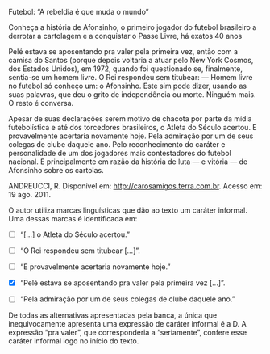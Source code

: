 

Futebol: “A rebeldia é que muda o mundo”

Conheça a história de Afonsinho, o primeiro jogador do futebol brasileiro a derrotar a cartolagem e a conquistar o Passe Livre, há exatos 40 anos

Pelé estava se aposentando pra valer pela primeira vez, então com a camisa do Santos (porque depois voltaria a atuar pelo New York Cosmos, dos Estados Unidos), em 1972, quando foi questionado se, finalmente, sentia-se um homem livre. O Rei respondeu sem titubear: — Homem livre no futebol só conheço um: o Afonsinho. Este sim pode dizer, usando as suas palavras, que deu o grito de independência ou morte. Ninguém mais. O resto é conversa.

Apesar de suas declarações serem motivo de chacota por parte da mídia futebolística e até dos torcedores brasileiros, o Atleta do Século acertou. E provavelmente acertaria novamente hoje. Pela admiração por um de seus colegas de clube daquele ano. Pelo reconhecimento do caráter e personalidade de um dos jogadores mais contestadores do futebol nacional. E principalmente em razão da história de luta — e vitória — de Afonsinho sobre os cartolas.

ANDREUCCI, R. Disponível em: http://carosamigos.terra.com.br. Acesso em: 19 ago. 2011.

O autor utiliza marcas linguísticas que dão ao texto um caráter informal. Uma dessas marcas é identificada em:



- [ ] “\[...] o Atleta do Século acertou.”
- [ ] “O Rei respondeu sem titubear \[...]”.
- [ ] “E provavelmente acertaria novamente hoje.”
- [x] “Pelé estava se aposentando pra valer pela primeira vez \[...]”.
- [ ] “Pela admiração por um de seus colegas de clube daquele ano.”


De todas as alternativas apresentadas pela banca, a única que inequivocamente apresenta uma expressão de caráter informal é a D. A expressão “pra valer”, que corresponderia a “seriamente”, confere esse caráter informal logo no início do texto.

        